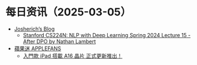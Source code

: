 ﻿# 每日资讯（2025-03-05）

- [Josherich’s Blog](https://www.josherich.me/feed.xml)
  - [Stanford CS224N: NLP with Deep Learning Spring 2024 Lecture 15 - After DPO by Nathan Lambert](https://josherich.me/podcast/stanford-cs224n/stanford-cs224n-nlp-with-deep-learning-spring-2024-lecture-15-after-dpo-by-nathan-lambert)
- [蘋果迷 APPLEFANS](https://applefans.today/feed/)
  - [入門款 iPad 搭載 A16 晶片 正式更新推出！](https://applefans.today/2025-03-ipad-a16-launch/)
